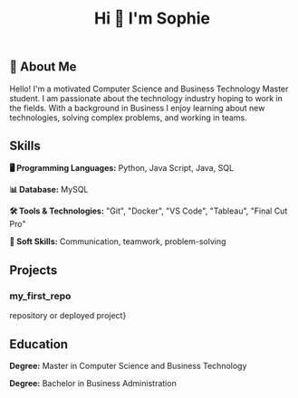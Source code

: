 
</head>
<body>
    <header>
        <h1> Hi 👋 I'm Sophie </h1>
    </header>
        <section id="about">
            <h2>👤 About Me</h2>
            <p>Hello! I'm a motivated Computer Science and Business Technology Master student. I am passionate about the technology industry hoping to work in the fields. With a background in Business I enjoy learning about new technologies, solving complex problems, and working in teams.</p>
        </section>
        <section id="👩🏼‍💻 Skills">
        <h2>Skills</h2>
        <p><strong> 🖥️ Programming Languages:</strong> Python, Java Script, Java, SQL</p>
        <p><strong> 📊 Database:</strong> MySQL</p>
        <p><strong> 🛠️ Tools & Technologies:</strong> "Git", "Docker", "VS Code", "Tableau", "Final Cut Pro"</p>
        <p><strong> 🤝 Soft Skills:</strong> Communication, teamwork, problem-solving</p>
    </section>
    <section id="📁 Projects">
        <h2>Projects</h2>
        <article>
            <h3>my_first_repo</h3>
            repository or deployed project}</a></p>
        </article>
    </section>
    <section id="📚 Education">
        <h2>Education</h2>
        <p><strong>Degree:</strong> Master in Computer Science and Business Technology</p>
        <p><strong>Degree:</strong> Bachelor in Business Administration</p>
    </section>
